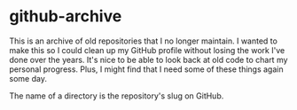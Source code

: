 # github-archive

This is an archive of old repositories that I no longer maintain. I wanted to make this so I could clean up my GitHub profile without losing the work I've done over the years. It's nice to be able to look back at old code to chart my personal progress. Plus, I might find that I need some of these things again some day.

The name of a directory is the repository's slug on GitHub. 
